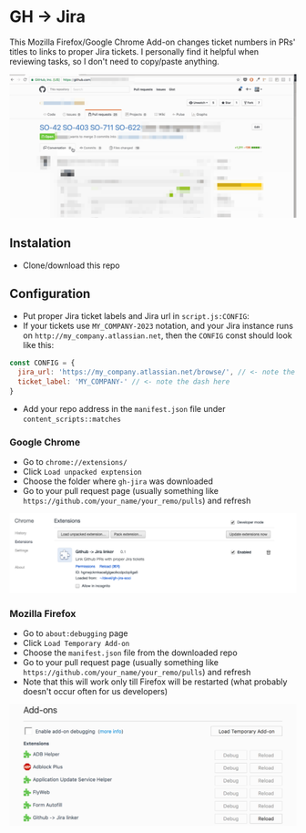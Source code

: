 # GH -> Jira

This Mozilla Firefox/Google Chrome Add-on changes ticket numbers in PRs' titles to links to proper Jira tickets. I personally find it helpful when reviewing tasks, so I don't need to copy/paste anything.

![How it works?](images/how.gif)

## Instalation

  - Clone/download this repo

## Configuration

  - Put proper Jira ticket labels and Jira url in `script.js:CONFIG`:
  - If your tickets use `MY_COMPANY-2023` notation, and your Jira instance runs on `http://my_company.atlassian.net`, then the `CONFIG` const should look like this:
  ```js
  const CONFIG = {
    jira_url: 'https://my_company.atlassian.net/browse/', // <- note the `/browse` part here
    ticket_label: 'MY_COMPANY-' // <- note the dash here
  }
  ```
  - Add your repo address in the `manifest.json` file under `content_scripts::matches`
  
### Google Chrome

  - Go to `chrome://extensions/`
  - Click `Load unpacked exptension`
  - Choose the folder where `gh-jira` was downloaded
  - Go to your pull request page (usually something like `https://github.com/your_name/your_remo/pulls`) and refresh

![Google Chrome](images/chrome.png)

### Mozilla Firefox

  - Go to `about:debugging` page
  - Click `Load Temporary Add-on`
  - Choose the `manifest.json` file from the downloaded repo
  - Go to your pull request page (usually something like `https://github.com/your_name/your_remo/pulls`) and refresh
  - Note that this will work only till Firefox will be restarted (what probably doesn't occur often for us developers)

![Mozilla Firefox](images/firefox.png)
